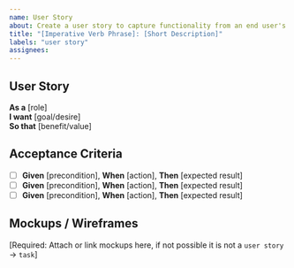 ```yaml
---
name: User Story
about: Create a user story to capture functionality from an end user's perspective
title: "[Imperative Verb Phrase]: [Short Description]"
labels: "user story"
assignees: 
---
```


<!-- 
Example Title: "Add Repository Filter: Enable leaderboard filtering by specific repositories"
-->

## User Story

**As a** [role]  
**I want** [goal/desire]  
**So that** [benefit/value]

<!-- 
Example Story:
**As a** team member using the code review leaderboard  
**I want** to filter the leaderboard by specific repositories  
**So that** I can focus on review activity relevant to the projects I care about
-->

## Acceptance Criteria

<!-- Use the Given-When-Then format for clear, testable criteria, but you are not limited to it.  
Each criterion should be a specific, testable condition that must be met for the story to be considered complete. -->

- [ ] **Given** [precondition], **When** [action], **Then** [expected result]
- [ ] **Given** [precondition], **When** [action], **Then** [expected result]
- [ ] **Given** [precondition], **When** [action], **Then** [expected result]

<!--
Example Acceptance Criteria:
- [ ] **Given** I am on the weekly leaderboard page, **When** I select a repository from the filter dropdown, **Then** only reviews from that repository should display

- [ ] **Given** I have filtered by a specific repository, **When** I navigate away and return to the page, **Then** my filter selection should be remembered

- [ ] **Given** I select a repository with no review activity, **When** the leaderboard updates, **Then** I should see an appropriate "No data available" message

- [ ] **Given** I am viewing filtered results, **When** I select "All Repositories" from the dropdown, **Then** I should see review activities across all repositories

- [ ] Repository filter dropdown should only display repositories the user has access to
-->

## Mockups / Wireframes

<!-- 
Attach or link wireframes, sketches, or mockups that visualize this user story.
Keep it low-fidelity as minimal requirement. If you need more than 2 screens to represent this story,
consider breaking it down into smaller user stories.
-->

[Required: Attach or link mockups here, if not possible it is not a `user story` -> `task`]

